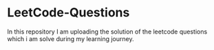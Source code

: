 # LeetCode-Questions
In this repository I am uploading the solution of the leetcode questions which i am solve during my learning journey.
